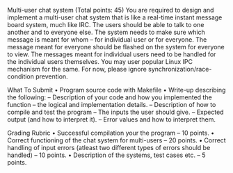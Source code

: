 Multi-user chat system (Total points: 45)
You are required to design and implement a multi-user chat system that is like
a real-time instant message board system, much like IRC. The users should be
able to talk to one another and to everyone else. The system needs to make
sure which message is meant for whom – for individual user or for everyone.
The message meant for everyone should be flashed on the system for everyone
to view. The messages meant for individual users need to be handled for the
individual users themselves.
You may user popular Linux IPC mechanism for the same. For now, please
ignore synchronization/race-condition prevention.

What To Submit
• Program source code with Makefile
• Write-up describing the following:
– Description of your code and how you implemented the function –
the logical and implementation details.
– Description of how to compile and test the program
– The inputs the user should give.
– Expected output (and how to interpret it).
– Error values and how to interpret them.

Grading Rubric
• Successful compilation your the program – 10 points.
• Correct functioning of the chat system for multi-users – 20 points.
• Correct handling of input errors (atleast two different types of errors
should be handled) – 10 points.
• Description of the systems, test cases etc. – 5 points.
